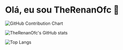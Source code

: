 # Olá, eu sou TheRenanOfc 👋

![GitHub Contribution Chart](https://ghchart.rshah.org/TheRenanOfc)

![TheRenanOfc's GitHub stats](https://github-readme-stats.vercel.app/api?username=TheRenanOfc&show_icons=true&theme=radical)

![Top Langs](https://github-readme-stats.vercel.app/api/top-langs/?username=TheRenanOfc&layout=compact&theme=radical)
